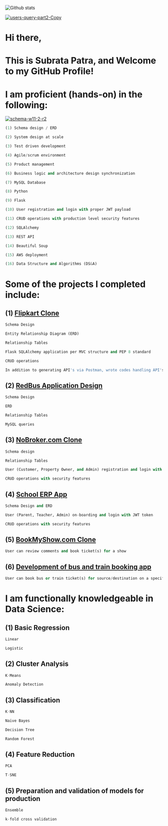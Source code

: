 ![Github stats](https://github-readme-stats.vercel.app/api?username=subrata-patra)



<a href="https://ibb.co/2M1x6PC"><img src="https://i.ibb.co/94k6v21/users-query-part2-Copy.png" alt="users-query-part2-Copy" border="0"></a>

# Hi there,

# This is **Subrata Patra**, and Welcome to my GitHub Profile!

# I am proficient (hands-on) in the following:

<a href="https://imgbb.com/"><img src="https://i.ibb.co/2KjX6jd/schema-w11-2-r2.png" alt="schema-w11-2-r2" border="0"></a>

```python
(1) Schema design / ERD
```

```python
(2) System design at scale
```

```python
(3) Test driven development
```

```python
(4) Agile/scrum environment
```

```python
(5) Product management
```

```python
(6) Business logic and architecture design synchronization 
```

```python
(7) MySQL Database
```

```python
(8) Python
```

```python
(9) Flask
```

```python
(10) User registration and login with proper JWT payload 
```

```python
(11) CRUD operations with production level security features 
```

```python
(12) SQLAlchemy
```

```python
(13) REST API
```

```python
(14) Beautiful Soup
```

```python
(15) AWS deployment 
```

```python
(16) Data Structure and Algorithms (DS&A)
```

# Some of the projects I completed include:

## (1) [Flipkart Clone](https://github.com/subrata-patra/showcase/tree/master/projects/flipkart_clone)

```python
Schema Design
```

```python
Entity Relationship Diagram (ERD)
```

```python
Relationship Tables
```

```python
Flask SQLAlchemy application per MVC structure and PEP 8 standard 
```

```python
CRUD operations
```

```python
In addition to generating API's via Postman, wrote codes handling API's via Chrome  
```

## (2) [RedBus Application Design](https://github.com/subrata-patra/showcase/tree/master/projects/redbus_app_design)

```python
Schema Design
```

```python
ERD
```

```python
Relationship Tables
```

```python
MySQL queries 
```

## (3) [NoBroker.com Clone](https://github.com/subrata-patra/showcase/tree/master/projects/nobroker_clone)

```python
Schema design
```

```python
Relationship Tables 
```

```python
User (Customer, Property Owner, and Admin) registration and login with JWT token 
```

```python
CRUD operations with security features 
```

## (4) [School ERP App](https://github.com/subrata-patra/showcase/tree/master/projects/school_erp_app)

```python
Schema Design and ERD
```

```python
User (Parent, Teacher, Admin) on-boarding and login with JWT token 
```

```python
CRUD operations with security features 
```

## (5) [BookMyShow.com Clone](https://github.com/subrata-patra/showcase/tree/master/projects/bookmyshow_clone)

```python
User can review comments and book ticket(s) for a show
```

## (6) [Development of bus and train booking app](https://github.com/subrata-patra/showcase/tree/master/projects/train_booking_app)

```python
User can book bus or train ticket(s) for source/destination on a specific date.  
```



# I am functionally knowledgeable in Data Science:

## (1) Basic Regression

```python
Linear
```

```python
Logistic
```

## (2) Cluster Analysis

```python
K-Means
```

```python
Anomaly Detection
```

## (3) Classification

```python
K-NN
```

```python
Naive Bayes
```

```python
Decision Tree
```

```python
Random Forest 
```

## (4) Feature Reduction

```python
PCA
```

```python
T-SNE
```

## (5) Preparation and validation of models for production

```python
Ensemble
```

```python
k-fold cross validation
```
